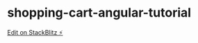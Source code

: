 # shopping-cart-angular-tutorial

[Edit on StackBlitz ⚡️](https://stackblitz.com/edit/shopping-cart-angular-tutorial)